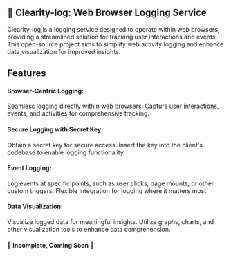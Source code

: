 ## 🧨 Clearity-log: Web Browser Logging Service

Clearity-log is a logging service designed to operate within web browsers, providing a streamlined solution for tracking user interactions and events. This open-source project aims to simplify web activity logging and enhance data visualization for improved insights.

## Features

#### Browser-Centric Logging:

Seamless logging directly within web browsers.
Capture user interactions, events, and activities for comprehensive tracking.

#### Secure Logging with Secret Key:

Obtain a secret key for secure access.
Insert the key into the client's codebase to enable logging functionality.

#### Event Logging:

Log events at specific points, such as user clicks, page mounts, or other custom triggers.
Flexible integration for logging where it matters most.

#### Data Visualization:

Visualize logged data for meaningful insights.
Utilize graphs, charts, and other visualization tools to enhance data comprehension.

#### 🚀 Incomplete, Coming Soon 🚀
